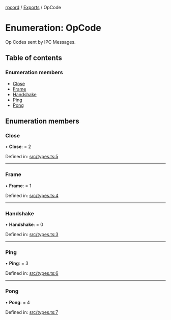 [rpcord](../README.md) / [Exports](../modules.md) / OpCode

# Enumeration: OpCode

Op Codes sent by IPC Messages.

## Table of contents

### Enumeration members

- [Close](opcode.md#close)
- [Frame](opcode.md#frame)
- [Handshake](opcode.md#handshake)
- [Ping](opcode.md#ping)
- [Pong](opcode.md#pong)

## Enumeration members

### Close

• **Close**: = 2

Defined in: [src/types.ts:5](https://github.com/DjDeveloperr/RPCord/blob/280c12e/src/types.ts#L5)

___

### Frame

• **Frame**: = 1

Defined in: [src/types.ts:4](https://github.com/DjDeveloperr/RPCord/blob/280c12e/src/types.ts#L4)

___

### Handshake

• **Handshake**: = 0

Defined in: [src/types.ts:3](https://github.com/DjDeveloperr/RPCord/blob/280c12e/src/types.ts#L3)

___

### Ping

• **Ping**: = 3

Defined in: [src/types.ts:6](https://github.com/DjDeveloperr/RPCord/blob/280c12e/src/types.ts#L6)

___

### Pong

• **Pong**: = 4

Defined in: [src/types.ts:7](https://github.com/DjDeveloperr/RPCord/blob/280c12e/src/types.ts#L7)
